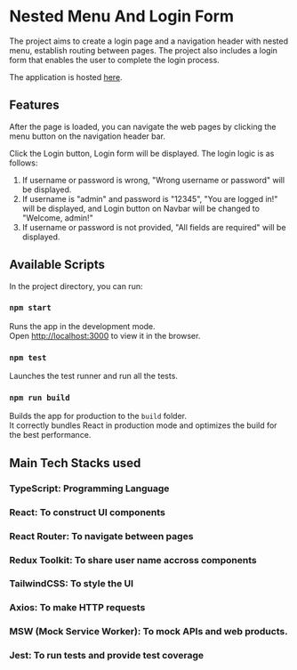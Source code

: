 # Nested Menu And Login Form

The project aims to create a login page and a navigation header with nested menu, establish routing between pages. The project also includes a login form that enables the user to complete the login process.

The application is hosted [here](https://search-hacker-news.herokuapp.com).

## Features

After the page is loaded, you can navigate the web pages by clicking the menu button on the navigation header bar.

Click the Login button, Login form will be displayed.  The login logic is as follows:

1. If username or password is wrong, "Wrong username or password" will be displayed.
2. If username is "admin" and password is "12345", "You are logged in!" will be displayed, and Login button on Navbar will be changed to "Welcome, admin!"
3. If username or password is not provided, "All fields are required" will be displayed.

## Available Scripts

In the project directory, you can run:

### `npm start`

Runs the app in the development mode.<br>
Open [http://localhost:3000](http://localhost:3000) to view it in the browser.

### `npm test`

Launches the test runner and run all the tests.<br>

### `npm run build`

Builds the app for production to the `build` folder.<br>
It correctly bundles React in production mode and optimizes the build for the best performance.

## Main Tech Stacks used

### TypeScript: Programming Language

### React: To construct UI components

### React Router: To navigate between pages

### Redux Toolkit: To share user name accross components

### TailwindCSS: To style the UI

### Axios: To make HTTP requests

### MSW (Mock Service Worker): To mock APIs and web products.

### Jest: To run tests and provide test coverage